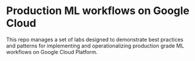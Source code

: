 # Production ML workflows on Google Cloud

This repo manages a set of labs designed to demonstrate best practices and patterns for implementing and operationalizing production grade ML workflows on Google Cloud Platform.
